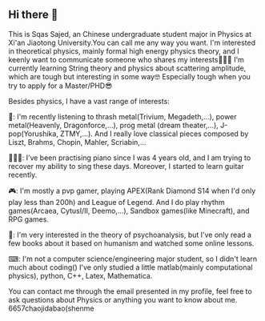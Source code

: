 ## Hi there 👋

This is Sqas Sajed, an Chinese undergraduate student major in Physics at Xi'an Jiaotong University.You can call me any way you want.
I'm interested in theoretical physics, mainly formal high energy physics theory, and I keenly want to communicate someone who shares my interests🥺🥺🥺
I'm currently learning String theory and physics about scattering amplitude, which are tough but interesting in some way🤓 Especially tough when you try to apply for a Master/PHD😎

Besides physics, I have a vast range of interests:

🎵: I'm recently listening to thrash metal(Trivium, Megadeth,...), power metal(Heavenly, Dragonforce,...), prog metal (dream theater,...), J-pop(Yorushika, ZTMY,...). And I really love classical pieces composed by Liszt, Brahms, Chopin, Mahler, Scriabin,...

🎹🎸🎤: I’ve been practising piano since I was 4 years old, and I am trying to recover my ability to sing these days. Moreover, I started to learn guitar recently.

🎮: I'm mostly a pvp gamer, playing APEX(Rank Diamond S14 when I'd only play less than 200h) and League of Legend. And I do play rhythm games(Arcaea, CytusI/II, Deemo,...), Sandbox games(like Minecraft), and RPG games.

📕: I'm very interested in the theory of psychoanalysis, but I've only read a few books about it based on humanism and watched some online lessons.

⌨: I'm not a computer science/engineering major student, so I didn't learn much about coding() I've only studied a little matlab(mainly computational physics), python, C++, Latex, Mathematica.

You can contact me through the email presented in my profile, feel free to ask questions about Physics or anything you want to know about me.
6657chaojidabao(shenme
